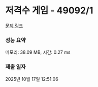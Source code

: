 # 저격수 게임 - 49092/1 

[문제 링크](https://level.goorm.io/exam/49092/%EC%8A%A4%EB%82%98%EC%9D%B4%ED%8D%BC/quiz/1) 

### 성능 요약

메모리: 38.09 MB, 시간: 0.27 ms

### 제출 일자

2025년 10월 17일 12:51:06


